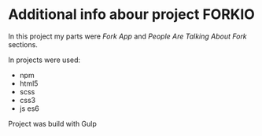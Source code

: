 # Additional info abour project FORKIO

In this project my parts were *Fork App* and *People Are Talking About Fork* sections. 

In projects were used: 
* npm 
* html5
* scss
* css3
* js es6

Project was build with Gulp
